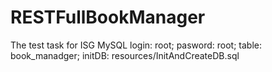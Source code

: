 # RESTFullBookManager
The test task for ISG
MySQL
login: root;
pasword: root;
table: book_manadger;
initDB: resources/InitAndCreateDB.sql
